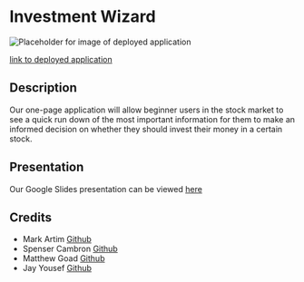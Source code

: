 # Investment Wizard

![Placeholder for image of deployed application](assets/images/investment-wizard-demo.gif)

[link to deployed application](https://matthewxgoad.github.io/investment-wizard/)

## Description

Our one-page application will allow beginner users in the stock market to see a quick run down of the most important information for them to make an informed decision on whether they should invest their money in a certain stock.

## Presentation

Our Google Slides presentation can be viewed [here](https://docs.google.com/presentation/d/10KdpuO5VH7B-cthhf8lDVteUcrJA-10GBL7T6_dX5NI/edit?usp=sharing)

## Credits

* Mark Artim [Github](github.com/mark-artim/)
* Spenser Cambron [Github](github.com/spenserlogan/)
* Matthew Goad [Github](github.com/matthewxgoad/)
* Jay Yousef [Github](github.com/jayyousef/)
